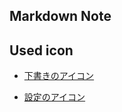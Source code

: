 ## Markdown Note

## Used icon

- [下書きのアイコン](https://www.flaticon.com/free-icon/inbox_5372235?related_id=5372235&origin=pack)

- [設定のアイコン](https://www.flaticon.com/free-icon/settings_5372357?related_id=5372357&origin=pack)
